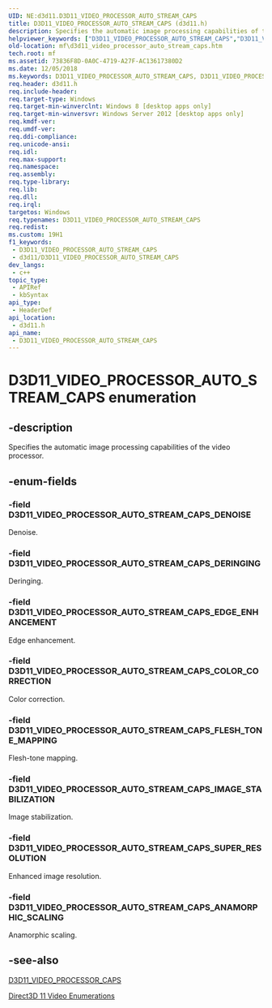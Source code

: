 ```yaml
---
UID: NE:d3d11.D3D11_VIDEO_PROCESSOR_AUTO_STREAM_CAPS
title: D3D11_VIDEO_PROCESSOR_AUTO_STREAM_CAPS (d3d11.h)
description: Specifies the automatic image processing capabilities of the video processor.
helpviewer_keywords: ["D3D11_VIDEO_PROCESSOR_AUTO_STREAM_CAPS","D3D11_VIDEO_PROCESSOR_AUTO_STREAM_CAPS enumeration [Media Foundation]","D3D11_VIDEO_PROCESSOR_AUTO_STREAM_CAPS_ANAMORPHIC_SCALING","D3D11_VIDEO_PROCESSOR_AUTO_STREAM_CAPS_COLOR_CORRECTION","D3D11_VIDEO_PROCESSOR_AUTO_STREAM_CAPS_DENOISE","D3D11_VIDEO_PROCESSOR_AUTO_STREAM_CAPS_DERINGING","D3D11_VIDEO_PROCESSOR_AUTO_STREAM_CAPS_EDGE_ENHANCEMENT","D3D11_VIDEO_PROCESSOR_AUTO_STREAM_CAPS_FLESH_TONE_MAPPING","D3D11_VIDEO_PROCESSOR_AUTO_STREAM_CAPS_IMAGE_STABILIZATION","D3D11_VIDEO_PROCESSOR_AUTO_STREAM_CAPS_SUPER_RESOLUTION","d3d11/D3D11_VIDEO_PROCESSOR_AUTO_STREAM_CAPS","d3d11/D3D11_VIDEO_PROCESSOR_AUTO_STREAM_CAPS_ANAMORPHIC_SCALING","d3d11/D3D11_VIDEO_PROCESSOR_AUTO_STREAM_CAPS_COLOR_CORRECTION","d3d11/D3D11_VIDEO_PROCESSOR_AUTO_STREAM_CAPS_DENOISE","d3d11/D3D11_VIDEO_PROCESSOR_AUTO_STREAM_CAPS_DERINGING","d3d11/D3D11_VIDEO_PROCESSOR_AUTO_STREAM_CAPS_EDGE_ENHANCEMENT","d3d11/D3D11_VIDEO_PROCESSOR_AUTO_STREAM_CAPS_FLESH_TONE_MAPPING","d3d11/D3D11_VIDEO_PROCESSOR_AUTO_STREAM_CAPS_IMAGE_STABILIZATION","d3d11/D3D11_VIDEO_PROCESSOR_AUTO_STREAM_CAPS_SUPER_RESOLUTION","mf.d3d11_video_processor_auto_stream_caps"]
old-location: mf\d3d11_video_processor_auto_stream_caps.htm
tech.root: mf
ms.assetid: 73836F8D-0A0C-4719-A27F-AC13617380D2
ms.date: 12/05/2018
ms.keywords: D3D11_VIDEO_PROCESSOR_AUTO_STREAM_CAPS, D3D11_VIDEO_PROCESSOR_AUTO_STREAM_CAPS enumeration [Media Foundation], D3D11_VIDEO_PROCESSOR_AUTO_STREAM_CAPS_ANAMORPHIC_SCALING, D3D11_VIDEO_PROCESSOR_AUTO_STREAM_CAPS_COLOR_CORRECTION, D3D11_VIDEO_PROCESSOR_AUTO_STREAM_CAPS_DENOISE, D3D11_VIDEO_PROCESSOR_AUTO_STREAM_CAPS_DERINGING, D3D11_VIDEO_PROCESSOR_AUTO_STREAM_CAPS_EDGE_ENHANCEMENT, D3D11_VIDEO_PROCESSOR_AUTO_STREAM_CAPS_FLESH_TONE_MAPPING, D3D11_VIDEO_PROCESSOR_AUTO_STREAM_CAPS_IMAGE_STABILIZATION, D3D11_VIDEO_PROCESSOR_AUTO_STREAM_CAPS_SUPER_RESOLUTION, d3d11/D3D11_VIDEO_PROCESSOR_AUTO_STREAM_CAPS, d3d11/D3D11_VIDEO_PROCESSOR_AUTO_STREAM_CAPS_ANAMORPHIC_SCALING, d3d11/D3D11_VIDEO_PROCESSOR_AUTO_STREAM_CAPS_COLOR_CORRECTION, d3d11/D3D11_VIDEO_PROCESSOR_AUTO_STREAM_CAPS_DENOISE, d3d11/D3D11_VIDEO_PROCESSOR_AUTO_STREAM_CAPS_DERINGING, d3d11/D3D11_VIDEO_PROCESSOR_AUTO_STREAM_CAPS_EDGE_ENHANCEMENT, d3d11/D3D11_VIDEO_PROCESSOR_AUTO_STREAM_CAPS_FLESH_TONE_MAPPING, d3d11/D3D11_VIDEO_PROCESSOR_AUTO_STREAM_CAPS_IMAGE_STABILIZATION, d3d11/D3D11_VIDEO_PROCESSOR_AUTO_STREAM_CAPS_SUPER_RESOLUTION, mf.d3d11_video_processor_auto_stream_caps
req.header: d3d11.h
req.include-header: 
req.target-type: Windows
req.target-min-winverclnt: Windows 8 [desktop apps only]
req.target-min-winversvr: Windows Server 2012 [desktop apps only]
req.kmdf-ver: 
req.umdf-ver: 
req.ddi-compliance: 
req.unicode-ansi: 
req.idl: 
req.max-support: 
req.namespace: 
req.assembly: 
req.type-library: 
req.lib: 
req.dll: 
req.irql: 
targetos: Windows
req.typenames: D3D11_VIDEO_PROCESSOR_AUTO_STREAM_CAPS
req.redist: 
ms.custom: 19H1
f1_keywords:
 - D3D11_VIDEO_PROCESSOR_AUTO_STREAM_CAPS
 - d3d11/D3D11_VIDEO_PROCESSOR_AUTO_STREAM_CAPS
dev_langs:
 - c++
topic_type:
 - APIRef
 - kbSyntax
api_type:
 - HeaderDef
api_location:
 - d3d11.h
api_name:
 - D3D11_VIDEO_PROCESSOR_AUTO_STREAM_CAPS
---
```


# D3D11_VIDEO_PROCESSOR_AUTO_STREAM_CAPS enumeration


## -description

Specifies the automatic image processing capabilities of the video processor.

## -enum-fields

### -field D3D11_VIDEO_PROCESSOR_AUTO_STREAM_CAPS_DENOISE

Denoise.

### -field D3D11_VIDEO_PROCESSOR_AUTO_STREAM_CAPS_DERINGING

Deringing.

### -field D3D11_VIDEO_PROCESSOR_AUTO_STREAM_CAPS_EDGE_ENHANCEMENT

Edge enhancement.

### -field D3D11_VIDEO_PROCESSOR_AUTO_STREAM_CAPS_COLOR_CORRECTION

Color correction.

### -field D3D11_VIDEO_PROCESSOR_AUTO_STREAM_CAPS_FLESH_TONE_MAPPING

Flesh-tone mapping.

### -field D3D11_VIDEO_PROCESSOR_AUTO_STREAM_CAPS_IMAGE_STABILIZATION

Image stabilization.

### -field D3D11_VIDEO_PROCESSOR_AUTO_STREAM_CAPS_SUPER_RESOLUTION

Enhanced image resolution.

### -field D3D11_VIDEO_PROCESSOR_AUTO_STREAM_CAPS_ANAMORPHIC_SCALING

Anamorphic scaling.

## -see-also

<a href="https://docs.microsoft.com/windows/desktop/api/d3d11/ns-d3d11-d3d11_video_processor_caps">D3D11_VIDEO_PROCESSOR_CAPS</a>



<a href="https://docs.microsoft.com/windows/desktop/medfound/direct3d-11-video-enumerations">Direct3D 11 Video Enumerations</a>

